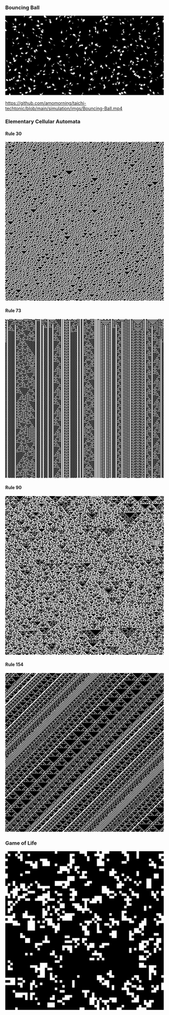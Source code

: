 
### Bouncing Ball

![](imgs/Bouncing-Ball.png)

https://github.com/amomorning/taichi-techtonic/blob/main/simulation/imgs/Bouncing-Ball.mp4

### Elementary Cellular Automata

#### Rule 30

![](imgs/CA-RULE30.png)

#### Rule 73

![](imgs/CA-RULE73.png)

#### Rule 90

![](imgs/CA-RULE90.png)

#### Rule 154 

![](imgs/CA-RULE154.png)

### Game of Life 

![](imgs/game-of-life.gif)
